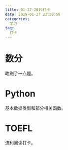 ```yaml
---
title: 01-27-2019打卡
date: 2019-01-27 23:59:59
categories:
  学习
tag: 
  打卡
---
```


# 数分
略刷了一点题。  
# Python
基本数据类型和部分相关函数。  
# TOEFL
流利阅读打卡。